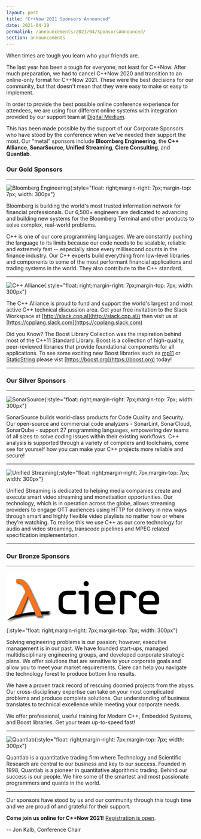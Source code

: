 ```yaml
---
layout: post
title: "C++Now 2021 Sponsors Announced"
date: 2021-04-29
permalink: /announcements/2021/04/SponsorsAnnounced/
section: announcements
---
```


When times are tough you learn who your friends are.

The last year has been a tough for everyone, not least for C++Now. After much preparation, we had to cancel C++Now 2020 and transition to an online-only format for C++Now 2021. These were the best decisions for our community, but that doesn't mean that they were easy to make or easy to implement.

In order to provide the best possible online conference experience for attendees, we are using four different online systems with integration provided by our support team at [Digital Medium](https://events.digital-medium.co.uk/).

This has been made possible by the support of our Corporate Sponsors who have stood by the conference when we've needed their support the most. Our "metal" sponsors include **Bloomberg Engineering**, the **C++ Alliance**, **SonarSource**, **Unified Streaming**, **Ciere Consulting**, and **Quantlab**.

<!--break-->
### Our Gold Sponsors

---
![Bloomberg Engineering](/assets/img/sponsors/BBGEngineering_black.h-231330a5.png "Bloomberg Engineering"){:style="float: right;margin-right: 7px;margin-top: 7px; width: 300px"}

Bloomberg is building the world's most trusted information network for financial professionals. Our 6,500+ engineers are dedicated to advancing and building new systems for the Bloomberg Terminal and other products to solve complex, real-world problems.

C++ is one of our core programming languages. We are constantly pushing the language to its limits because our code needs to be scalable, reliable and extremely fast -- especially since every millisecond counts in the finance industry. Our C++ experts build everything from low-level libraries and components to some of the most performant financial applications and trading systems in the world. They also contribute to the C++ standard.

---
![C++ Alliance](/assets/img/sponsors/cpp_alliance.png "C++ Alliance"){:style="float: right;margin-right: 7px;margin-top: 7px; width: 300px"}

The C++ Alliance is proud to fund and support the world's largest and most active C++ technical discussion area. Get your free invitation to the Slack Workspace at [http://slack.cpp.al](http://slack.cpp.al/) then visit us at [https://cpplang.slack.com](https://cpplang.slack.com)

Did you Know? The Boost Library Collection was the inspiration behind most of the C++11 Standard Library. Boost is a collection of high-quality, peer-reviewed libraries that provide foundational components for all applications. To see some exciting new Boost libraries such as [mp11](https://www.boost.org/doc/libs/develop/libs/mp11/doc/html/mp11.html) or [StaticString](https://sdkrystian.github.io/doc/static_string/) please vist [https://boost.org](https://boost.org) today!

---

### Our Silver Sponsors

---
![SonarSource](/assets/img/sponsors/sonarsource.png "SonarSource"){:style="float: right;margin-right: 7px;margin-top: 7px; width: 300px"}

SonarSource builds world-class products for Code Quality and Security. Our open-source and commercial code analyzers - SonarLint, SonarCloud, SonarQube - support 27 programming languages, empowering dev teams of all sizes to solve coding issues within their existing workflows. C++ analysis is supported through a variety of compilers and toolchains, come see for yourself how you can make your C++ projects more reliable and secure!

---
![Unified Streaming](/assets/img/sponsors/UnifiedStreaming.jpeg "Unified Streaming"){:style="float: right;margin-right: 7px;margin-top: 7px; width: 300px"}

Unified Streaming is dedicated to helping media companies create and execute smart video streaming and monetisation opportunities. Our technology, which is in operation across the globe, allows streaming providers to engage OTT audiences using HTTP for delivery in new ways through smart and highly flexible video playlists no matter how or where they’re watching. To realise this we use C++ as our core technology for audio and video streaming, transcode pipelines and MPEG related specification implementation.

---

### Our Bronze Sponsors

---
![Ciere Consulting](/assets/img/sponsors/ciere.png "Ciere Consulting"){:style="float: right;margin-right: 7px;margin-top: 7px; width: 300px"}

Solving engineering problems is our passion; however, executive management is in our past. We have founded start-ups, managed multidisciplinary engineering groups, and developed corporate strategic plans. We offer solutions that are sensitive to your corporate goals and allow you to meet your market requirements. Ciere can help you navigate the technology forest to produce bottom line results.

We have a proven track record of rescuing doomed projects from the abyss. Our cross-disciplinary expertise can take on your most complicated problems and produce complete solutions. Our understanding of business translates to technical excellence while meeting your corporate needs.

We offer professional, useful training for Modern C++, Embedded Systems, and Boost libraries. Get your team up-to-speed fast!



---
![Quantlab](/assets/img/sponsors/Quantlab.jpeg "Quantlab"){:style="float: right;margin-right: 7px;margin-top: 7px; width: 300px"}

Quantlab is a quantitative trading firm where Technology and Scientific Research are central to our business and key to our success. Founded in 1998, Quantlab is a pioneer in quantitative algorithmic trading. Behind our success is our people. We hire some of the smartest and most passionate programmers and quants in the world.

---

Our sponsors have stood by us and our community through this tough time and we are proud of and grateful for their support.

**Come join us online for C++Now 2021!** [Registration is open](/registration/).

-- Jon Kalb, Conference Chair
